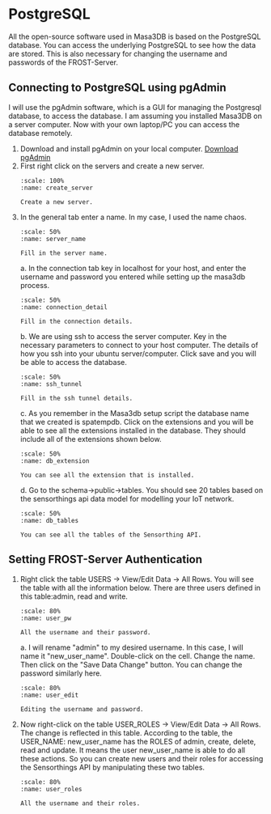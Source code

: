 # PostgreSQL
All the open-source software used in Masa3DB is based on the PostgreSQL database. You can access the underlying PostgreSQL to see how the data are stored. This is also necessary for changing the username and passwords of the FROST-Server.

## Connecting to PostgreSQL using pgAdmin
I will use the pgAdmin software, which is a GUI for managing the Postgresql database, to access the database. I am assuming you installed Masa3DB on a server computer. Now with your own laptop/PC you can access the database remotely.

1. Download and install pgAdmin on your local computer. [Download pgAdmin](https://www.pgadmin.org/download/)
2. First right click on the servers and create a new server.
    ```{figure} /_static/031postgres/create_server.png
    :scale: 100%
    :name: create_server

    Create a new server.
    ```
3. In the general tab enter a name. In my case, I used the name chaos.
    ```{figure} /_static/031postgres/server_name.png
    :scale: 50%
    :name: server_name

    Fill in the server name.
    ```
    a. In the connection tab key in localhost for your host, and enter the username and password you entered while setting up the masa3db process.
    ```{figure} /_static/031postgres/connection_detail.png
    :scale: 50%
    :name: connection_detail

    Fill in the connection details.
    ```
    b. We are using ssh to access the server computer. Key in the necessary parameters to connect to your host computer. The details of how you ssh into your ubuntu server/computer. Click save and you will be able to access the database.
    ```{figure} /_static/031postgres/ssh_tunnel.png
    :scale: 50%
    :name: ssh_tunnel

    Fill in the ssh tunnel details.
    ```
    c. As you remember in the Masa3db setup script the database name that we created is spatempdb. Click on the extensions and you will be able to see all the extensions installed in the database. They should include all of the extensions shown below.
    ```{figure} /_static/031postgres/db_extension.png
    :scale: 50%
    :name: db_extension

    You can see all the extension that is installed.
    ```
    d. Go to the schema->public->tables. You should see 20 tables based on the sensorthings api data model for modelling your IoT network.
    ```{figure} /_static/031postgres/db_tables.png
    :scale: 50%
    :name: db_tables

    You can see all the tables of the Sensorthing API.
    ```
## Setting FROST-Server Authentication
1. Right click the table USERS -> View/Edit Data -> All Rows. You will see the table with all the information below. There are three users defined in this table:admin, read and write.
    ```{figure} /_static/031postgres/user_pw.png
    :scale: 80%
    :name: user_pw

    All the username and their password.
    ```
    a. I will rename "admin" to my desired username. In this case, I will name it "new_user_name". Double-click on the cell. Change the name. Then click on the "Save Data Change" button. You can change the password similarly here.
    ```{figure} /_static/031postgres/user_edit.png
    :scale: 80%
    :name: user_edit

    Editing the username and password.
    ```
2. Now right-click on the table USER_ROLES -> View/Edit Data -> All Rows. The change is reflected in this table. According to the table, the USER_NAME: new_user_name has the ROLES of admin, create, delete, read and update. It means the user new_user_name is able to do all these actions. So you can create new users and their roles for accessing the Sensorthings API by manipulating these two tables.
    ```{figure} /_static/031postgres/user_roles.png
    :scale: 80%
    :name: user_roles

    All the username and their roles.
    ```
